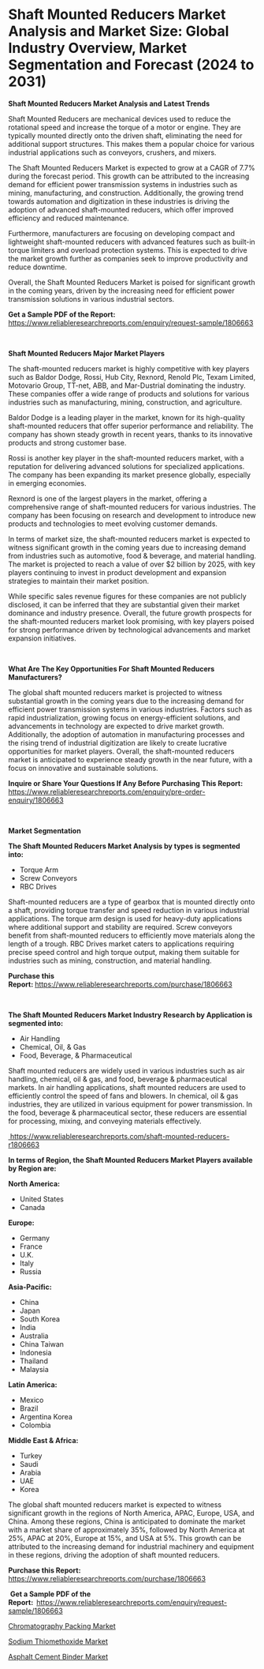 <p><h1>Shaft Mounted Reducers Market Analysis and Market Size: Global Industry Overview, Market Segmentation and Forecast (2024 to 2031)</h1></p><p><strong>Shaft Mounted Reducers Market Analysis and Latest Trends</strong></p>
<p><p>Shaft Mounted Reducers are mechanical devices used to reduce the rotational speed and increase the torque of a motor or engine. They are typically mounted directly onto the driven shaft, eliminating the need for additional support structures. This makes them a popular choice for various industrial applications such as conveyors, crushers, and mixers.</p><p>The Shaft Mounted Reducers Market is expected to grow at a CAGR of 7.7% during the forecast period. This growth can be attributed to the increasing demand for efficient power transmission systems in industries such as mining, manufacturing, and construction. Additionally, the growing trend towards automation and digitization in these industries is driving the adoption of advanced shaft-mounted reducers, which offer improved efficiency and reduced maintenance.</p><p>Furthermore, manufacturers are focusing on developing compact and lightweight shaft-mounted reducers with advanced features such as built-in torque limiters and overload protection systems. This is expected to drive the market growth further as companies seek to improve productivity and reduce downtime.</p><p>Overall, the Shaft Mounted Reducers Market is poised for significant growth in the coming years, driven by the increasing need for efficient power transmission solutions in various industrial sectors.</p></p>
<p><strong>Get a Sample PDF of the Report:&nbsp;</strong> <a href="https://www.reliableresearchreports.com/enquiry/request-sample/1806663">https://www.reliableresearchreports.com/enquiry/request-sample/1806663</a></p>
<p>&nbsp;</p>
<p><strong>Shaft Mounted Reducers Major Market Players</strong></p>
<p><p>The shaft-mounted reducers market is highly competitive with key players such as Baldor Dodge, Rossi, Hub City, Rexnord, Renold Plc, Texam Limited, Motovario Group, TT-net, ABB, and Mar-Dustrial dominating the industry. These companies offer a wide range of products and solutions for various industries such as manufacturing, mining, construction, and agriculture.</p><p>Baldor Dodge is a leading player in the market, known for its high-quality shaft-mounted reducers that offer superior performance and reliability. The company has shown steady growth in recent years, thanks to its innovative products and strong customer base.</p><p>Rossi is another key player in the shaft-mounted reducers market, with a reputation for delivering advanced solutions for specialized applications. The company has been expanding its market presence globally, especially in emerging economies.</p><p>Rexnord is one of the largest players in the market, offering a comprehensive range of shaft-mounted reducers for various industries. The company has been focusing on research and development to introduce new products and technologies to meet evolving customer demands.</p><p>In terms of market size, the shaft-mounted reducers market is expected to witness significant growth in the coming years due to increasing demand from industries such as automotive, food & beverage, and material handling. The market is projected to reach a value of over $2 billion by 2025, with key players continuing to invest in product development and expansion strategies to maintain their market position.</p><p>While specific sales revenue figures for these companies are not publicly disclosed, it can be inferred that they are substantial given their market dominance and industry presence. Overall, the future growth prospects for the shaft-mounted reducers market look promising, with key players poised for strong performance driven by technological advancements and market expansion initiatives.</p></p>
<p>&nbsp;</p>
<p><strong>What Are The Key Opportunities For Shaft Mounted Reducers Manufacturers?</strong></p>
<p><p>The global shaft mounted reducers market is projected to witness substantial growth in the coming years due to the increasing demand for efficient power transmission systems in various industries. Factors such as rapid industrialization, growing focus on energy-efficient solutions, and advancements in technology are expected to drive market growth. Additionally, the adoption of automation in manufacturing processes and the rising trend of industrial digitization are likely to create lucrative opportunities for market players. Overall, the shaft-mounted reducers market is anticipated to experience steady growth in the near future, with a focus on innovative and sustainable solutions.</p></p>
<p><strong>Inquire or Share Your Questions If Any Before Purchasing This Report:</strong> <a href="https://www.reliableresearchreports.com/enquiry/pre-order-enquiry/1806663">https://www.reliableresearchreports.com/enquiry/pre-order-enquiry/1806663</a></p>
<p>&nbsp;</p>
<p><strong>Market Segmentation</strong></p>
<p><strong>The Shaft Mounted Reducers Market Analysis by types is segmented into:</strong></p>
<p><ul><li>Torque Arm</li><li>Screw Conveyors</li><li>RBC Drives</li></ul></p>
<p><p>Shaft-mounted reducers are a type of gearbox that is mounted directly onto a shaft, providing torque transfer and speed reduction in various industrial applications. The torque arm design is used for heavy-duty applications where additional support and stability are required. Screw conveyors benefit from shaft-mounted reducers to efficiently move materials along the length of a trough. RBC Drives market caters to applications requiring precise speed control and high torque output, making them suitable for industries such as mining, construction, and material handling.</p></p>
<p><strong>Purchase this Report:&nbsp;</strong><a href="https://www.reliableresearchreports.com/purchase/1806663">https://www.reliableresearchreports.com/purchase/1806663</a></p>
<p>&nbsp;</p>
<p><strong>The Shaft Mounted Reducers Market Industry Research by Application is segmented into:</strong></p>
<p><ul><li>Air Handling</li><li>Chemical, Oil, & Gas</li><li>Food, Beverage, & Pharmaceutical</li></ul></p>
<p><p>Shaft mounted reducers are widely used in various industries such as air handling, chemical, oil & gas, and food, beverage & pharmaceutical markets. In air handling applications, shaft mounted reducers are used to efficiently control the speed of fans and blowers. In chemical, oil & gas industries, they are utilized in various equipment for power transmission. In the food, beverage & pharmaceutical sector, these reducers are essential for processing, mixing, and conveying materials effectively.</p></p>
<p><a href="https://www.reliableresearchreports.com/shaft-mounted-reducers-r1806663">&nbsp;https://www.reliableresearchreports.com/shaft-mounted-reducers-r1806663</a></p>
<p><strong>In terms of Region, the Shaft Mounted Reducers Market Players available by Region are:</strong></p>
<p>
    <p> <strong> North America: </strong>
        <ul>
            <li>United States</li>
            <li>Canada</li>
        </ul>
        </p> 
    <p> <strong> Europe: </strong>
        <ul>
            <li>Germany</li>
            <li>France</li>
            <li>U.K.</li>
            <li>Italy</li>
            <li>Russia</li>
        </ul>
        </p> 
    <p> <strong> Asia-Pacific: </strong>
        <ul>
            <li>China</li>
            <li>Japan</li>
            <li>South Korea</li>
            <li>India</li>
            <li>Australia</li>
            <li>China Taiwan</li>
            <li>Indonesia</li>
            <li>Thailand</li>
            <li>Malaysia</li>
        </ul>
        </p> 
    <p> <strong> Latin America: </strong>
        <ul>
            <li>Mexico</li>
            <li>Brazil</li>
            <li>Argentina Korea</li>
            <li>Colombia</li>
        </ul>
        </p> 
    <p> <strong> Middle East & Africa: </strong>
        <ul>
            <li>Turkey</li>
            <li>Saudi</li>
            <li>Arabia</li>
            <li>UAE</li>
            <li>Korea</li>
        </ul>
    </p>
    </p>
<p><p>The global shaft mounted reducers market is expected to witness significant growth in the regions of North America, APAC, Europe, USA, and China. Among these regions, China is anticipated to dominate the market with a market share of approximately 35%, followed by North America at 25%, APAC at 20%, Europe at 15%, and USA at 5%. This growth can be attributed to the increasing demand for industrial machinery and equipment in these regions, driving the adoption of shaft mounted reducers.</p></p>
<p><strong>Purchase this Report: </strong><a href="https://www.reliableresearchreports.com/purchase/1806663">https://www.reliableresearchreports.com/purchase/1806663</a></p>
<p>&nbsp;<strong>Get a Sample PDF of the Report:&nbsp;&nbsp;</strong><a href="https://www.reliableresearchreports.com/enquiry/request-sample/1806663">https://www.reliableresearchreports.com/enquiry/request-sample/1806663</a></p>
<p><strong></strong></p>
<p><p><a href="https://www.linkedin.com/pulse/chromatography-packing-market-size-trends-growth-outlook-pf3he?trackingId=EcSCwHFEkFNuM%2Fx%2BhU4y4Q%3D%3D">Chromatography Packing Market</a></p><p><a href="https://www.linkedin.com/pulse/sodium-thiomethoxide-market-comprehensive-report-its-share-fcobe?trackingId=0RtdIYnflS2%2FyCLxsHGtvQ%3D%3D">Sodium Thiomethoxide Market</a></p><p><a href="https://www.linkedin.com/pulse/asphalt-cement-binder-market-size-focuses-dynamics-in-depth-ucsbe?trackingId=NaecXpJlfxrADS9JOXQCPw%3D%3D">Asphalt Cement Binder Market</a></p></p>